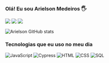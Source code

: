 
### Olá! Eu sou Arielson Medeiros 🖐️

<div> 

<a href="https://www.instagram.com/ariel_son_" target="_blank"><img src="https://img.shields.io/badge/-Instagram-%23E4405F?style=for-the-badge&logo=instagram&logoColor=white"></a>
<a href="https://www.linkedin.com/in/arielson-medeiros/" target="_blank"><img src="https://img.shields.io/badge/-LinkedIn-%230077B5?style=for-the-badge&logo=linkedin&logoColor=white"  target="_blank"></a> 
<a href = "mailto:contato.arielsonmed@gmail.com"> <img src="https://img.shields.io/badge/-Gmail-%23333?style=for-the-badge&logo=gmail&logoColor=white" target="_blank"></a>

</div>

![Arielson GitHub stats](https://github-readme-stats.vercel.app/api?username=Ariels0n&show_icons=true&theme=dracula)


### Tecnologias que eu uso no meu dia


![JavaScript](https://img.shields.io/badge/JavaScript-F7DF1E?style=for-the-badge&logo=javascript&logoColor=black)
![Cypress](https://img.shields.io/badge/cypress-239120?style=for-the-badge&logo=cypress)
![HTML](https://img.shields.io/badge/HTML5-E34F26?style=for-the-badge&logo=html5&logoColor=white)
![CSS](https://img.shields.io/badge/CSS3-1572B6?style=for-the-badge&logo=css3&logoColor=white)
![SQL](https://img.shields.io/badge/sql-239120?style=for-the-badge&logo=sql)
